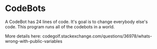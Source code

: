 CodeBots
========

A CodeBot has 24 lines of code.  It's goal is to change everybody else's code.  This program runs all of the codebots in a world.

More details here: codegolf.stackexchange.com/questions/36978/whats-wrong-with-public-variables
